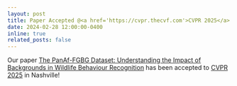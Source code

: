 ```yaml
---
layout: post
title: Paper Accepted @<a href='https://cvpr.thecvf.com'>CVPR 2025</a>
date: 2024-02-28 12:00:00-0400
inline: true
related_posts: false
---
```


Our paper <a href='https://arxiv.org/abs/2502.21201'>The PanAf-FGBG Dataset: Understanding the Impact of Backgrounds in Wildlife Behaviour Recognition</a> has been accepted to <a href='https://cvpr.thecvf.com'>CVPR 2025</a> in Nashville!